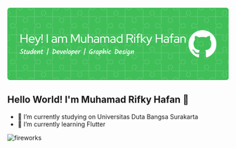 ![muriha094](img/github-header-image.png)
## Hello World! I'm Muhamad Rifky Hafan 👋

<!--
**muriha094/muriha094** is a ✨ _special_ ✨ repository because its `README.md` (this file) appears on your GitHub profile.

Here are some ideas to get you started:

- 🔭 I’m currently working on ...
- 🌱 I’m currently learning ...
- 👯 I’m looking to collaborate on ...
- 🤔 I’m looking for help with ...
- 💬 Ask me about ...
- 📫 How to reach me: ...
- 😄 Pronouns: ...
- ⚡ Fun fact: ...
-->

- 🔭 I’m currently studying on Universitas Duta Bangsa Surakarta
- 🌱 I’m currently learning Flutter

![fireworks](https://media2.giphy.com/media/v1.Y2lkPTc5MGI3NjExYWlsb2V0bDgzemMzYWIxY2J2ZnE1YWJxZ3c0dG1lbjhxZjdreXp4diZlcD12MV9pbnRlcm5hbF9naWZfYnlfaWQmY3Q9Zw/XB9LkLJnm30VJFuULS/giphy.gif)


